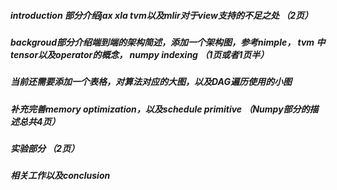 ##### introduction 部分介绍jax xla tvm以及mlir对于view支持的不足之处 （2页）
##### backgroud部分介绍端到端的架构简述，添加一个架构图，参考nimple， tvm 中 tensor以及operator的概念， numpy indexing （1页或者1页半）
##### 当前还需要添加一个表格，对算法对应的大图，以及DAG遍历使用的小图 
##### 补充完善memory optimization，以及schedule primitive （Numpy部分的描述总共4页）
##### 实验部分 （2页）
##### 相关工作以及conclusion
